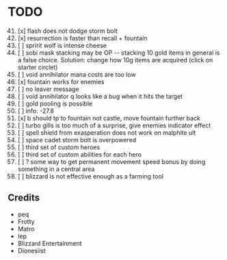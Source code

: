 # TODO

41. [x] flash does not dodge storm bolt
42. [x] resurrection is faster than recall + fountain
44. [ ] spririt wolf is intense cheese
45. [ ] sobi mask stacking may be OP -- stacking 10 gold items in general is a false choice. Solution: change how 10g items are acquired (click on starter circlet)
46. [ ] void annihilator mana costs are too low
47. [x] fountain works for enemies
48. [ ] no leaver message
49. [ ] void annihilator q looks like a bug when it hits the target
50. [ ] gold pooling is possible
51. [ ] info: -27.8
52. [x] b should tp to fountain not castle, move fountain further back
54. [ ] turbo gills is too much of a surprise, give enemies indicator effect
55. [ ] spell shield from exasperation does not work on malphite ult
56. [ ] space cadet storm bolt is overpowered
57. [ ] third set of custom heroes
58. [ ] third set of custom abilities for each hero
59. [ ] ? some way to get permanent movement speed bonus by doing something in a central area
60. [ ] blizzard is not effective enough as a farming tool

## Credits

- peq
- Frotty
- Matro
- lep
- Blizzard Entertainment
- Dionesiist
